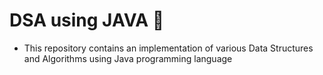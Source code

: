 # DSA using JAVA 🌟
- This repository contains an implementation of various Data Structures and Algorithms using Java programming language
 
 
 
 
 
